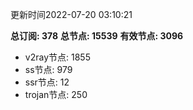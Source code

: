 更新时间2022-07-20 03:10:21

**总订阅: 378**
**总节点: 15539**
**有效节点: 3096**
- v2ray节点: 1855
- ss节点: 979
- ssr节点: 12
- trojan节点: 250
